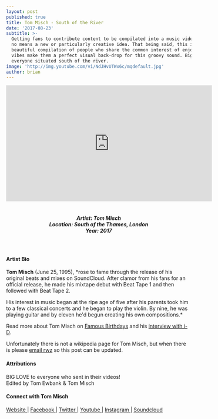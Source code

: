 ```yaml
---
layout: post
published: true
title: Tom Misch - South of the River
date: '2017-08-23'
subtitle: >-
  Getting fans to contribute content to be compilated into a music video is by
  no means a new or particularly creative idea. That being said, this is a
  beautiful compilation of people who share the common interest of enjoying good
  vibes make them a perfect visual back-drop for this groovy sound. Big up to
  everyone situated south of the river.
image: 'http://img.youtube.com/vi/NdJHvUTWx6c/mqdefault.jpg'
author: brian
---
```

<div class="embed-container">
<iframe allowfullscreen="" frameborder="0" height="315" src="https://www.youtube.com/embed/NdJHvUTWx6c?rel=0" width="560"></iframe></div>
<br>
<h5 style="text-align: center;">
Artist: Tom Misch <br>
Location: South of the Thames, London <br>
Year: 2017
</h5>
<br>



#### Artist Bio

**Tom Misch** (June 25, 1995), *rose to fame through the release of his original beats and mixes on SoundCloud. After clamor from his fans for an official release, he made his mixtape debut with Beat Tape 1 and then followed with Beat Tape 2.

His interest in music began at the ripe age of five after his parents took him to a few classical concerts and he began to play the violin. By nine, he was playing guitar and by eleven he'd begun creating his own compositions.* 

Read more about Tom Misch on <a href="http://www.famousbirthdays.com/people/tom-misch.html" target="_blank">Famous Birthdays</a> and his <a href="https://i-d.vice.com/en_uk/article/bjnpjq/get-to-know-killer-producer-tom-misch-as-we-share-the-exclusive-of-his-latest-track" target="_blank">interview with i-D</a>.

Unfortunately there is not a wikipedia page for Tom Misch, but when there is please [email rwz](mailto:rhymeswithzion@gmail.com) so this post can be updated.


#### Attributions

BIG LOVE to everyone who sent in their videos! 
<br>
Edited by Tom Ewbank & Tom Misch

#### Connect with Tom Misch

<a class="fa fa-globe" href="https://tommisch.com/" target="_blank"> Website </a> |
<a class="fa fa-facebook" href="https://www.facebook.com/tommisch123" target="_blank"> Facebook </a> |
<a class="fa fa-twitter" href="https://twitter.com/tommisch" target="_blank"> Twitter </a> |
<a class="fa fa-youtube" href="https://www.youtube.com/tommisch" target="_blank"> Youtube </a> |
<a class="fa fa-instagram" href="https://www.instagram.com/tommisch" target="_blank"> Instagram </a> |
<a class="fa fa-soundcloud" href="https://soundcloud.com/tommisch" target="_blank"> Soundcloud </a>
